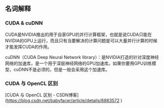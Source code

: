## 名词解释

### CUDA & cuDNN

CUDA是NVIDIA推出的用于自家GPU的并行计算框架，也就是说CUDA只能在NVIDIA的GPU上运行，而且只有当要解决的计算问题是可以大量并行计算的时候才能发挥CUDA的作用。

cuDNN（CUDA Deep Neural Network library）：是NVIDIA打造的针对深度神经网络的加速库，是一个用于深层神经网络的GPU加速库。如果你要用GPU训练模型，cuDNN不是必须的，但是一般会采用这个加速库。

### CUDA 与 OpenCL 区别

\[CUDA 与 OpenCL 区别 - CSDN博客\]\(https://blog.csdn.net/babyfacer/article/details/6863572 \)

